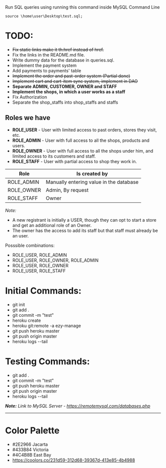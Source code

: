 Run SQL queries using running this command inside MySQL Command Line

`source \home\user\Desktop\test.sql;`

# TODO:

-   ~~Fix static links make it th:href instead of href.~~
-   Fix the links in the README.md file.
-   Write dummy data for the database in queries.sql.
-   Implement the payment system
-   Add payments to payments' table
-   ~~Implement the order and past-order system (Partial done)~~
-   ~~Implement cart and cart-item sync system, implement in DAO~~
-   **Separate ADMIN, CUSTOMER, OWNER and STAFF**
-   **Implement the shops, in which a user works as a staff**
-   Fix Authorization
-   Separate the shop_staffs into shop_staffs and staffs

## Roles we have

-   **ROLE_USER** - User with limited access to past orders, stores they visit, etc.
-   **ROLE_ADMIN** - User with full access to all the shops, products and users.
-   **ROLE_OWNER** - User with full access to all the shops under him, and limited access to its customers and staff.
-   **ROLE_STAFF** - User with partial access to shop they work in.

| Role       | Is created by                           |
| ---------- | --------------------------------------- |
| ROLE_ADMIN | Manually entering value in the database |
| ROLE_OWNER | Admin, By request                       |
| ROLE_STAFF | Owner                                   |

_Note:_

-   A new registrant is initially a USER, though they can opt to start a store and get an additional role of an Owner.
-   The owner has the access to add its staff but that staff must already be an user.

Posssible combinations:

-   ROLE_USER, ROLE_ADMIN
-   ROLE_USER, ROLE_OWNER, ROLE_ADMIN
-   ROLE_USER, ROLE_OWNER
-   ROLE_USER, ROLE_STAFF

# Initial Commands:

-   git init
-   git add .
-   git commit -m "test"
-   heroku create
-   heroku git:remote -a ezy-manage
-   git push heroku master
-   git push origin master
-   heroku logs --tail

# Testing Commands:

-   git add .
-   git commit -m "test"
-   git push heroku master
-   git push origin master
-   heroku logs --tail

_**Note:** Link to MySQL Server - https://remotemysql.com/databases.php_

---

# Color Palette

-   #2E2966 Jacarta
-   #433B84 Victoria
-   #4C4B8B East Bay
-   https://coolors.co/231d59-312d68-39367d-413e85-4b4988
